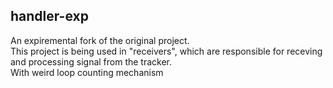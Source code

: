## handler-exp

An expiremental fork of the original project.  
This project is being used in "receivers", which are responsible for receving and processing signal from the tracker.  
With weird loop counting mechanism
